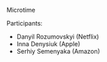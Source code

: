 Microtime

Participants:
- Danyil Rozumovskyi (Netflix)
- Inna Denysiuk (Apple)
- Serhiy Semenyaka (Amazon)
